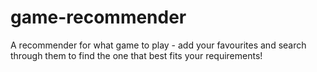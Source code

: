 # game-recommender

A recommender for what game to play - add your favourites and search through them to find the one that best fits your requirements!
